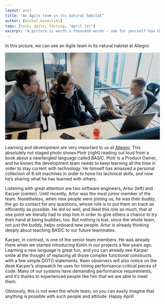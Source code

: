 ```yaml
---
layout: post
title: "An Agile team in its natural habitat"
author: [michal.kosmulski]
tags: [tech, agile, testing, "April 1st"]
excerpt: "A picture is worth a thousand words — see for yourself how this unique Agile team learns BASIC from their Product Owner"
---
```

In this picture, we can see an Agile team in its natural habitat at Allegro:

![An Agile team in its natural habitat at Allegro](/img/articles/2022-03-31-agile-team-natural-habitat/allegro-agile-team-natural-habitat.jpg)

Learning and development are very important to us at [Allegro](https://allegro.tech/). This absolutely not staged photo
shows Piotr (right) reading out loud from a book about a newfangled language called BASIC. Piotr is a Product Owner,
and he knows the development team needs to keep learning all the time in order to stay current with technology. He
himself has amassed a personal collection of 8-bit machines in order to hone his technical skills, and now he’s sharing
what he has learned with others.

Listening with great attention are two software engineers, Artur (left) and Kacper (center). Until recently, Artur was
the most junior member of the team. Nonetheless, when new people were joining us, he was their _buddy_, the go-to
contact for any questions, whose role is to put them on track as efficiently as possible. He did so well, and liked
this role so much, that at one point we literally had to stop him in order to give others a chance to try their hand
at being buddies, too. But nothing is lost, since the whole team, not just the buddy, helps onboard new people. Artur
is already thinking deeply about teaching BASIC to our future teammates.

Kacper, in contrast, is one of the senior team members. He was already there when we started introducing Kotlin in our
projects a few years ago. Learning a new language is great fun, and you can already see Kacper smile at the thought
of replacing all those complex functional constructs with a few simple GOTO statements. Keen observers will also notice
on the desk Kacper’s stopwatch he uses for timing performance-critical pieces of code. Many of our systems have
demanding performance requirements, and it’s thanks to experienced people like him that we are able to meet them.

Obviously, this is not even the whole team, so you can easily imagine that anything is possible with such people
and attitude. Happy April!
